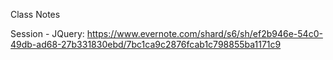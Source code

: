 Class Notes


Session - JQuery:
https://www.evernote.com/shard/s6/sh/ef2b946e-54c0-49db-ad68-27b331830ebd/7bc1ca9c2876fcab1c798855ba1171c9